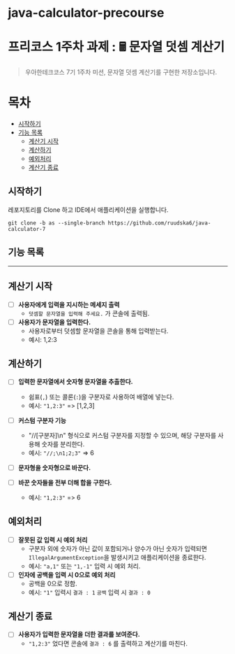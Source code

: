 # java-calculator-precourse

# 프리코스 1주차 과제 : 🖩 문자열 덧셈 계산기

> 우아한테크코스 7기 1주차 미션, 문자열 덧셈 계산기를 구현한 저장소입니다.

# 목차

- [시작하기](#시작하기)
- [기능 목록](#기능-목록)
    - [계산기 시작](#계산기-시작)
    - [계산하기](#계산하기)
    - [예외처리](#예외처리)
    - [계산기 종료](#계산기-종료)

## 시작하기

레포지토리를 Clone 하고 IDE에서 애플리케이션을 실행합니다.

```git
git clone -b as --single-branch https://github.com/ruudska6/java-calculator-7
```

## 기능 목록
---

## 계산기 시작
- [ ] **사용자에게 입력을 지시하는 메세지 출력**
    -  `덧셈할 문자열을 입력해 주세요.` 가 콘솔에 출력됨.
- [ ] **사용자가 문자열을 입력한다.**
    - 사용자로부터 덧셈할 문자열을 콘솔을 통해 입력받는다.
    - 예시: 1,2:3
## 계산하기
- [ ] **입력한 문자열에서 숫자형 문자열을 추출한다.**
    - 쉼표(`,`) 또는 콜론(`:`)을 구분자로 사용하여 배열에 넣는다.
    - 예시: `"1,2:3"` => [1,2,3]
- [ ] **커스텀 구분자 기능**
    - "//[구분자]\n" 형식으로 커스텀 구분자를 지정할 수 있으며, 해당 구분자를 사용해 숫자를 분리한다.
    - 예시: `"//;\n1;2;3"` => 6
- [ ] **문자형을 숫자형으로 바꾼다.**

- [ ] **바꾼 숫자들을 전부 더해 합을 구한다.**
    - 예시: `"1,2:3"` => 6

## 예외처리
- [ ] **잘못된 값 입력 시 예외 처리**
    - 구분자 외에 숫자가 아닌 값이 포함되거나 양수가 아닌 숫자가 입력되면 `IllegalArgumentException`을 발생시키고 애플리케이션을 종료한다.
    - 예시: `"a,1"` 또는 `"1,-1"` 입력 시 예외 처리.
- [ ] **인자에 공백을 입력 시 0으로 예외 처리**
    - 공백을 0으로 정함.
    - 예시: `"1"` 입력시 `결과 : 1`  `공백` 입력 시 `결과 : 0` 

## 계산기 종료
- [ ] **사용자가 입력한 문자열을 더한 결과를 보여준다.**
    -  `"1,2:3"` 었다면 콘솔에 `결과 : 6` 를 출력하고 계산기를 마친다.